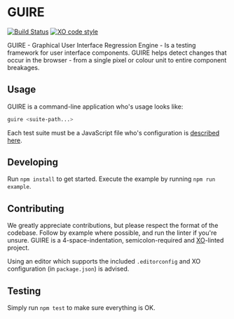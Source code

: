 # GUIRE

[![Build Status](https://travis-ci.org/Kiosked/guire.svg?branch=master)](https://travis-ci.org/Kiosked/guire) [![XO code style](https://img.shields.io/badge/code_style-XO-5ed9c7.svg)](https://github.com/sindresorhus/xo)

GUIRE - Graphical User Interface Regression Engine - Is a testing framework for user interface components. GUIRE helps detect changes that occur in the browser - from a single pixel or colour unit to entire component breakages.

## Usage

GUIRE is a command-line application who's usage looks like:

```sh
guire <suite-path...>
```

Each test suite must be a JavaScript file who's configuration is [described here](TEST_SUITE.md).

## Developing

Run `npm install` to get started. Execute the example by running `npm run example`.

## Contributing

We greatly appreciate contributions, but please respect the format of the codebase. Follow by example where possible, and run the linter if you're unsure. GUIRE is a 4-space-indentation, semicolon-required and [XO](https://www.npmjs.com/package/xo)-linted project.

Using an editor which supports the included `.editorconfig` and XO configuration (in `package.json`) is advised.

## Testing

Simply run `npm test` to make sure everything is OK.
